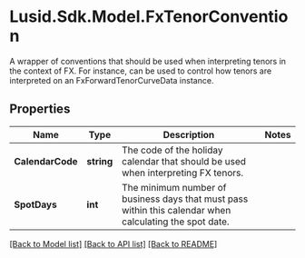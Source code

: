 # Lusid.Sdk.Model.FxTenorConvention
A wrapper of conventions that should be used when interpreting tenors in the context of FX.  For instance, can be used to control how tenors are interpreted on an FxForwardTenorCurveData instance.

## Properties

Name | Type | Description | Notes
------------ | ------------- | ------------- | -------------
**CalendarCode** | **string** | The code of the holiday calendar that should be used when interpreting FX tenors. | 
**SpotDays** | **int** | The minimum number of business days that must pass within this calendar when calculating the spot date. | 

[[Back to Model list]](../README.md#documentation-for-models) [[Back to API list]](../README.md#documentation-for-api-endpoints) [[Back to README]](../README.md)

